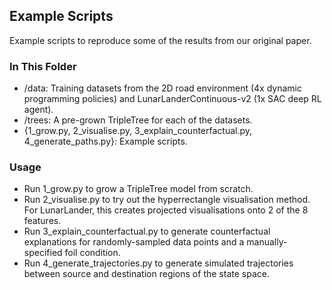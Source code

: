 ## Example Scripts

Example scripts to reproduce some of the results from our original paper.

### In This Folder

- /data: Training datasets from the 2D road environment (4x dynamic programming policies) and LunarLanderContinuous-v2 (1x SAC deep RL agent).
- /trees: A pre-grown TripleTree for each of the datasets.
- {1_grow.py, 2_visualise.py, 3_explain_counterfactual.py, 4_generate_paths.py}: Example scripts.

### Usage

- Run 1_grow.py to grow a TripleTree model from scratch.
- Run 2_visualise.py to try out the hyperrectangle visualisation method. For LunarLander, this creates projected visualisations onto 2 of the 8 features.
- Run 3_explain_counterfactual.py to generate counterfactual explanations for randomly-sampled data points and a manually-specified foil condition.
- Run 4_generate_trajectories.py to generate simulated trajectories between source and destination regions of the state space.



